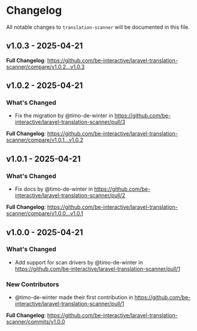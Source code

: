 # Changelog

All notable changes to `translation-scanner` will be documented in this file.

## v1.0.3 - 2025-04-21

**Full Changelog**: https://github.com/be-interactive/laravel-translation-scanner/compare/v1.0.2...v1.0.3

## v1.0.2 - 2025-04-21

### What's Changed

* Fix the migration by @timo-de-winter in https://github.com/be-interactive/laravel-translation-scanner/pull/3

**Full Changelog**: https://github.com/be-interactive/laravel-translation-scanner/compare/v1.0.1...v1.0.2

## v1.0.1 - 2025-04-21

### What's Changed

* Fix docs by @timo-de-winter in https://github.com/be-interactive/laravel-translation-scanner/pull/2

**Full Changelog**: https://github.com/be-interactive/laravel-translation-scanner/compare/v1.0.0...v1.0.1

## v1.0.0 - 2025-04-21

### What's Changed

* Add support for scan drivers by @timo-de-winter in https://github.com/be-interactive/laravel-translation-scanner/pull/1

### New Contributors

* @timo-de-winter made their first contribution in https://github.com/be-interactive/laravel-translation-scanner/pull/1

**Full Changelog**: https://github.com/be-interactive/laravel-translation-scanner/commits/v1.0.0
